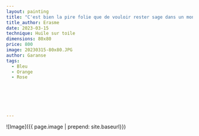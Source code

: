 ```yaml
---
layout: painting
title: "C'est bien la pire folie que de vouloir rester sage dans un monde de fous."    
title_author: Erasme    
date: 2023-03-15
technique: Huile sur toile
dimensions: 80x80
price: 800
image: 20230315-80x80.JPG
author: Garanse
tags:
  - Bleu
  - Orange
  - Rose
  
  
 
  
  
  
---
```

![Image]({{ page.image | prepend: site.baseurl}})

